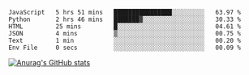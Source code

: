 <!--START_SECTION:waka-->

```text
JavaScript   5 hrs 51 mins   ████████████████░░░░░░░░░   63.97 %
Python       2 hrs 46 mins   ███████▓░░░░░░░░░░░░░░░░░   30.33 %
HTML         25 mins         █░░░░░░░░░░░░░░░░░░░░░░░░   04.61 %
JSON         4 mins          ▒░░░░░░░░░░░░░░░░░░░░░░░░   00.75 %
Text         1 min           ░░░░░░░░░░░░░░░░░░░░░░░░░   00.20 %
Env File     0 secs          ░░░░░░░░░░░░░░░░░░░░░░░░░   00.09 %
```

<!--END_SECTION:waka-->

[![Anurag's GitHub stats](https://github-readme-stats.vercel.app/api?username=FelipeRistow&count_private=true&theme=synthwave)](https://github.com/anuraghazra/github-readme-stats)
